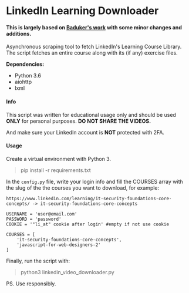 # LinkedIn Learning Downloader

#### This is largely based on [Baduker's work](https://github.com/baduker/LinkedIn_Learning_Downloader) with some minor changes and additions.


Asynchronous scraping tool to fetch LinkedIn's Learning Course Library. The script fetches an entire course along with its (if any) exercise files.

**Dependencies:**
- Python 3.6
- aiohttp
- lxml

#### Info

This script was written for educational usage only and should be used **ONLY** for personal purposes. **DO NOT SHARE THE VIDEOS.**

And make sure your LinkedIn account is **NOT** protected with 2FA.

#### Usage

Create a virtual environment with Python 3.

> pip install -r requirements.txt

In the `config.py` file, write your login info and fill the COURSES array with the slug of the the courses you want to download, for example:

`https://www.linkedin.com/learning/it-security-foundations-core-concepts/ -> it-security-foundations-core-concepts`
```
USERNAME = 'user@email.com'
PASSWORD = 'password'
COOKIE = '"li_at" cookie after login' #empty if not use cookie

COURSES = [
    'it-security-foundations-core-concepts',
    'javascript-for-web-designers-2'
]
```
Finally, run the script with:

> python3 linkedin_video_downloader.py

PS. Use responsibly.
